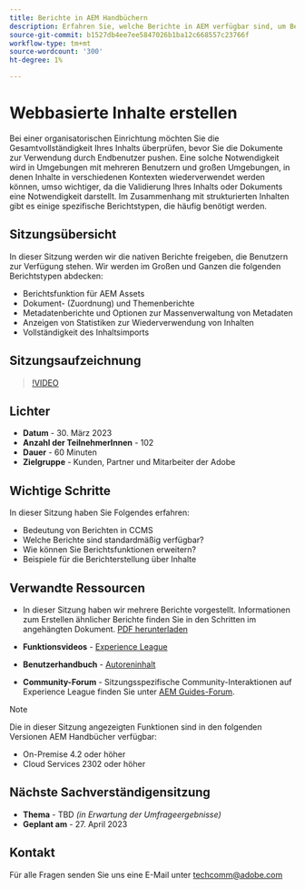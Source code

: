 ```yaml
---
title: Berichte in AEM Handbüchern
description: Erfahren Sie, welche Berichte in AEM verfügbar sind, um Benutzer bei der Verbesserung der Inhaltsqualität zu unterstützen.
source-git-commit: b1527db4ee7ee5847026b1ba12c668557c23766f
workflow-type: tm+mt
source-wordcount: '300'
ht-degree: 1%

---
```


# Webbasierte Inhalte erstellen

Bei einer organisatorischen Einrichtung möchten Sie die Gesamtvollständigkeit Ihres Inhalts überprüfen, bevor Sie die Dokumente zur Verwendung durch Endbenutzer pushen. Eine solche Notwendigkeit wird in Umgebungen mit mehreren Benutzern und großen Umgebungen, in denen Inhalte in verschiedenen Kontexten wiederverwendet werden können, umso wichtiger, da die Validierung Ihres Inhalts oder Dokuments eine Notwendigkeit darstellt. Im Zusammenhang mit strukturierten Inhalten gibt es einige spezifische Berichtstypen, die häufig benötigt werden.


## Sitzungsübersicht

In dieser Sitzung werden wir die nativen Berichte freigeben, die Benutzern zur Verfügung stehen. Wir werden im Großen und Ganzen die folgenden Berichtstypen abdecken:
- Berichtsfunktion für AEM Assets
- Dokument- (Zuordnung) und Themenberichte
- Metadatenberichte und Optionen zur Massenverwaltung von Metadaten
- Anzeigen von Statistiken zur Wiederverwendung von Inhalten
- Vollständigkeit des Inhaltsimports


## Sitzungsaufzeichnung

>[!VIDEO](https://video.tv.adobe.com/v/3417529/guides--reporting-reporting?quality=12&learn=on)


## Lichter

- **Datum** - 30. März 2023
- **Anzahl der TeilnehmerInnen** - 102
- **Dauer** - 60 Minuten
- **Zielgruppe** - Kunden, Partner und Mitarbeiter der Adobe


## Wichtige Schritte

In dieser Sitzung haben Sie Folgendes erfahren:
- Bedeutung von Berichten in CCMS
- Welche Berichte sind standardmäßig verfügbar?
- Wie können Sie Berichtsfunktionen erweitern?
- Beispiele für die Berichterstellung über Inhalte


## Verwandte Ressourcen

- In dieser Sitzung haben wir mehrere Berichte vorgestellt. Informationen zum Erstellen ähnlicher Berichte finden Sie in den Schritten im angehängten Dokument. [PDF herunterladen](./assets/aem-guides-expert-session-reports-documentation.pdf)

- **Funktionsvideos** -  [Experience League](https://experienceleague.adobe.com/docs/experience-manager-guides-learn/videos/output-generation/working-with-reports.html?lang=en)

- **Benutzerhandbuch** - [Autoreninhalt](https://help.adobe.com/en_US/xml-documentation-for-adobe-experience-manager/index.html#t=DXML-master-map%2Freports-intro.html)

- **Community-Forum** - Sitzungsspezifische Community-Interaktionen auf Experience League finden Sie unter  [AEM Guides-Forum](https://experienceleaguecommunities.adobe.com/t5/experience-manager-guides/bd-p/xml-documentation-discussions).

>[!NOTE]
>
> Die in dieser Sitzung angezeigten Funktionen sind in den folgenden Versionen AEM Handbücher verfügbar:
> - On-Premise 4.2 oder höher
> - Cloud Services 2302 oder höher



## Nächste Sachverständigensitzung

- **Thema** - TBD *(in Erwartung der Umfrageergebnisse)*
- **Geplant am** - 27. April 2023


## Kontakt

Für alle Fragen senden Sie uns eine E-Mail unter <techcomm@adobe.com>
